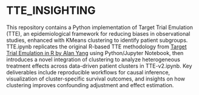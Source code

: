 # TTE_INSIGHTING
This repository contains a Python implementation of Target Trial Emulation (TTE), an epidemiological framework for reducing biases in observational studies, enhanced with KMeans clustering to identify patient subgroups. TTE.ipynb replicates the original R-based TTE methodology from [Target Trial Emulation in R by Alan Yang](https://rpubs.com/alanyang0924/TTE) using Python/Jupyter Notebook, then introduces a novel integration of clustering to analyze heterogeneous treatment effects across data-driven patient clusters in TTE-v2.ipynb. Key deliverables include reproducible workflows for causal inference, visualization of cluster-specific survival outcomes, and insights on how clustering improves confounding adjustment and effect estimation.
